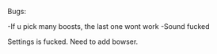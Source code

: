 
Bugs:



-If u pick many boosts, the last one wont work
-Sound fucked



Settings is fucked.
Need to add bowser.




